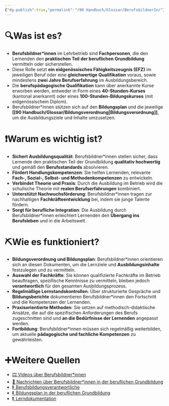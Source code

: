 ```yaml
---
{"dg-publish":true,"permalink":"/90 Handbuch/Glossar/BerufsbildnerIn/"}
---
```



# 🔍Was ist es?
- **Berufsbildner*innen** im Lehrbetrieb sind **Fachpersonen**, die den Lernenden den **praktischen Teil der beruflichen Grundbildung** vermitteln oder sicherstellen.
- Diese Rolle setzt **ein eidgenössisches Fähigkeitszeugnis (EFZ)** im jeweiligen Beruf oder eine **gleichwertige Qualifikation** voraus, sowie mindestens **zwei Jahre Berufserfahrung** im Ausbildungsbereich.
- Die **berufspädagogische Qualifikation** kann über anerkannte Kurse erworben werden, entweder in Form eines **40-Stunden-Kurses** (kantonal anerkannt) oder eines **100-Stunden-Bildungskurses** (mit eidgenössischem Diplom).
- Berufsbildner*innen stützen sich auf den **Bildungsplan** und die jeweilige **[[90 Handbuch/Glossar/Bildungsverordnung\|Bildungsverordnung]]**, um die Ausbildungsziele und Inhalte umzusetzen.

# ❗Warum es wichtig ist?
- **Sichert Ausbildungsqualität**: Berufsbildner*innen stellen sicher, dass Lernende den praktischen Teil der Grundbildung **qualitativ hochwertig** und gemäß den **Berufsstandards** absolvieren.
- **Fördert Handlungskompetenzen**: Sie helfen Lernenden, relevante **Fach-, Sozial-, Selbst- und Methodenkompetenzen** zu entwickeln.
- **Verbindet Theorie und Praxis**: Durch die Ausbildung im Betrieb wird die schulische Theorie mit **realen Berufserfahrungen** kombiniert.
- **Unterstützt Nachwuchsförderung**: Berufsbildner*innen tragen zur nachhaltigen **Fachkräfteentwicklung** bei, indem sie junge Talente fördern.
- **Sorgt für berufliche Integration**: Die Ausbildung durch Berufsbildner*innen erleichtert Lernenden den **Übergang ins Berufsleben** und in die Arbeitswelt.

# ⛏Wie es funktioniert?
- **Bildungsverordnung und Bildungsplan**: Berufsbildner*innen orientieren sich an diesen Dokumenten, um die Lernziele und **Ausbildungsinhalte** festzulegen und zu vermitteln.
- **Auswahl der Fachkräfte**: Sie können qualifizierte Fachkräfte im Betrieb beauftragen, spezifische Kenntnisse zu vermitteln, bleiben jedoch **verantwortlich** für den gesamten Ausbildungsprozess.
- **Regelmäßige Lernstandskontrollen**: Über strukturierte Gespräche und **Bildungsberichte** dokumentieren Berufsbildner*innen den Fortschritt und die Kompetenzen der Lernenden.
- **Praxisorientierte Methoden**: Sie setzen auf methodisch-didaktische Ansätze, die auf die spezifischen Anforderungen des Berufs zugeschnitten sind und **an die Bedürfnisse der Lernenden** angepasst werden.
- **Fortbildung**: Berufsbildner*innen müssen sich regelmäßig weiterbilden, um aktuelle **pädagogische und fachliche Kompetenzen** zu gewährleisten.

# ➕Weitere Quellen
- [🎞 Videos über Berufsbildner*innen](https://www.google.ch/search?q=Berufsbildner*innen&tbm=vid)
- [📰 Nachrichten über Berufsbildner*innen in der beruflichen Grundbildung](https://www.google.ch/search?q=Berufsbildner*innen+berufliche+Grundbildung&tbm=nws)
- [⏬ Berufsbildungsverantwortliche](https://www.google.ch/search?q=Berufsbildungsverantwortliche)
- [⏬ Bildungsplan in der beruflichen Grundbildung](https://www.google.ch/search?q=Bildungsplan+berufliche+Grundbildung)
- [⏬ Lerndokumentation](https://www.google.ch/search?q=Lerndokumentation+berufliche+Grundbildung)